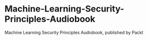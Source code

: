 # Machine-Learning-Security-Principles-Audiobook
Machine Learning Security Principles Audiobook, published by Packt
